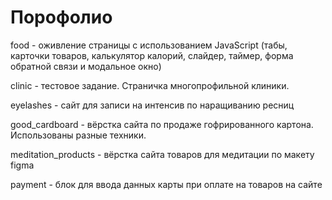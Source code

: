 # Порофолио

food - оживление страницы с использованием JavaScript (табы, карточки товаров, калькулятор калорий, слайдер, таймер, форма обратной связи и модальное окно)

clinic - тестовое задание. Страничка многопрофильной клиники. 

eyelashes - сайт для записи на интенсив по наращиванию ресниц

good_cardboard - вёрстка сайта по продаже гофрированного картона. Использованы разные техники.

meditation_products - вёрстка сайта товаров для медитации по макету figma 

payment - блок для ввода данных карты при оплате на товаров на сайте
